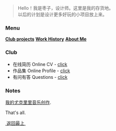 > Hello！我是枣子，设计师。这里是我的存货地。  
> 以后的计划是设计更多好玩的小项目放上来。
  
### Menu
 [**Club projects**][1]
 [**Work History**][2]
 [**About Me**][3] 
  
### Club
- 在线简历 Online CV - [click][4]
- 作品集 Online Profile - [click][5]
- 有问有答 Questions - [click][6]
  
### Notes
[我的尤克里里音乐创作](music).
  

  
That's all.
  

[ 返回最上 ][7]


[1]:	#club
[2]:	#work
[3]:	about
[4]:	https://dosthcool.github.io/cho-moon.html
[5]:	https://dosthcool.github.io
[6]:	https://dosthcool.github.io/questions.html
[7]:	#menu
